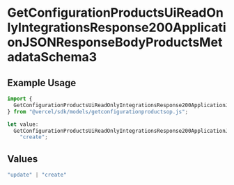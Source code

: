 # GetConfigurationProductsUiReadOnlyIntegrationsResponse200ApplicationJSONResponseBodyProductsMetadataSchema3

## Example Usage

```typescript
import {
  GetConfigurationProductsUiReadOnlyIntegrationsResponse200ApplicationJSONResponseBodyProductsMetadataSchema3,
} from "@vercel/sdk/models/getconfigurationproductsop.js";

let value:
  GetConfigurationProductsUiReadOnlyIntegrationsResponse200ApplicationJSONResponseBodyProductsMetadataSchema3 =
    "create";
```

## Values

```typescript
"update" | "create"
```